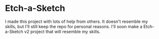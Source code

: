 # Etch-a-Sketch

I made this project with lots of help from others. It doesn't resemble my skills, but I'll still keep the repo for personal reasons. I'll soon make a Etch-a-Sketch v2 project that will resemble my skills.

